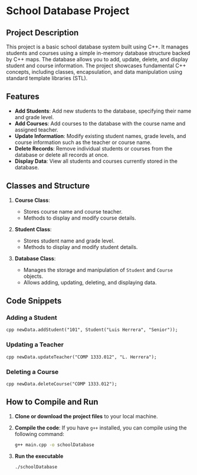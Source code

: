 # School Database Project

## Project Description
This project is a basic school database system built using C++. It manages students and courses using a simple in-memory database structure backed by C++ maps. The database allows you to add, update, delete, and display student and course information. The project showcases fundamental C++ concepts, including classes, encapsulation, and data manipulation using standard template libraries (STL).

## Features
- **Add Students**: Add new students to the database, specifying their name and grade level.
- **Add Courses**: Add courses to the database with the course name and assigned teacher.
- **Update Information**: Modify existing student names, grade levels, and course information such as the teacher or course name.
- **Delete Records**: Remove individual students or courses from the database or delete all records at once.
- **Display Data**: View all students and courses currently stored in the database.

## Classes and Structure
1. **Course Class**:
    - Stores course name and course teacher.
    - Methods to display and modify course details.

2. **Student Class**:
    - Stores student name and grade level.
    - Methods to display and modify student details.

3. **Database Class**:
    - Manages the storage and manipulation of `Student` and `Course` objects.
    - Allows adding, updating, deleting, and displaying data.

## Code Snippets

### Adding a Student
``cpp
newData.addStudent("101", Student("Luis Herrera", "Senior"));  
``
### Updating a Teacher
``cpp
newData.updateTeacher("COMP 1333.012", "L. Herrera");
``
### Deleting a Course
``cpp
newData.deleteCourse("COMP 1333.012");
``
## How to Compile and Run

1. **Clone or download the project files** to your local machine.

2. **Compile the code**:
   If you have `g++` installed, you can compile using the following command:
   ```bash
   g++ main.cpp -o schoolDatabase
3. **Run the executable**
   ```bash
   ./schoolDatabase

